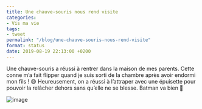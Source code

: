 ```yaml
---
title: Une chauve-souris nous rend visite
categories:
- Vis ma vie
tags:
- tweet
permalink: "/blog/une-chauve-souris-nous-rend-visite"
format: status
date: 2019-08-19 22:13:00 +0200
---
```


Une chauve-souris a réussi à rentrer dans la maison de mes parents. 
Cette conne m’a fait flipper quand je suis sorti de la chambre après avoir endormi mon fils ! 😅
Heureusement, on a réussi à l’attraper avec une épuisette pour pouvoir la relâcher dehors sans qu’elle ne se blesse.
Batman va bien 🙏

![image](https://github.com/nighcrawl/nighcrawl.github.io/assets/2862432/c31f8b8b-1bb4-4465-8532-67cfe4224786)
